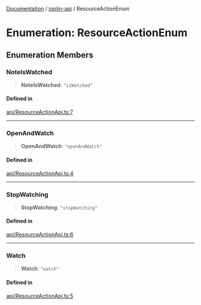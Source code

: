 [Documentation](../../packages.md) / [joplin-api](../index.md) / ResourceActionEnum

# Enumeration: ResourceActionEnum

## Enumeration Members

### NoteIsWatched

> **NoteIsWatched**: `"isWatched"`

#### Defined in

[api/ResourceActionApi.ts:7](https://github.com/rxliuli/joplin-utils/blob/856dd8cbf75fe71932485581a99ca0e4ebcdd5e8/packages/joplin-api/src/api/ResourceActionApi.ts#L7)

---

### OpenAndWatch

> **OpenAndWatch**: `"openAndWatch"`

#### Defined in

[api/ResourceActionApi.ts:4](https://github.com/rxliuli/joplin-utils/blob/856dd8cbf75fe71932485581a99ca0e4ebcdd5e8/packages/joplin-api/src/api/ResourceActionApi.ts#L4)

---

### StopWatching

> **StopWatching**: `"stopWatching"`

#### Defined in

[api/ResourceActionApi.ts:6](https://github.com/rxliuli/joplin-utils/blob/856dd8cbf75fe71932485581a99ca0e4ebcdd5e8/packages/joplin-api/src/api/ResourceActionApi.ts#L6)

---

### Watch

> **Watch**: `"watch"`

#### Defined in

[api/ResourceActionApi.ts:5](https://github.com/rxliuli/joplin-utils/blob/856dd8cbf75fe71932485581a99ca0e4ebcdd5e8/packages/joplin-api/src/api/ResourceActionApi.ts#L5)
